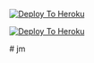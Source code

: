 [![Deploy To Heroku](https://img.shields.io/badge/Deploy%20to-Heroku-purple?style=for-the-badge&logo=heroku)](https://www.heroku.com/deploy?template=https://github.com/Jodmarmik/UG-Extractor-)

[![Deploy To Heroku](https://www.herokucdn.com/deploy/button.svg)](https://dashboard.heroku.com/new?template=https://github.com/Pod94/password)
                     
#   j m 
 
 
